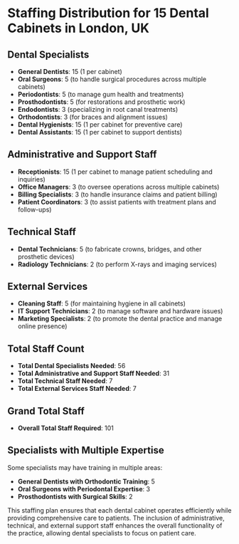 # Staffing Distribution for 15 Dental Cabinets in London, UK

## Dental Specialists
- **General Dentists**: 15 (1 per cabinet)
- **Oral Surgeons**: 5 (to handle surgical procedures across multiple cabinets)
- **Periodontists**: 5 (to manage gum health and treatments)
- **Prosthodontists**: 5 (for restorations and prosthetic work)
- **Endodontists**: 3 (specializing in root canal treatments)
- **Orthodontists**: 3 (for braces and alignment issues)
- **Dental Hygienists**: 15 (1 per cabinet for preventive care)
- **Dental Assistants**: 15 (1 per cabinet to support dentists)

## Administrative and Support Staff
- **Receptionists**: 15 (1 per cabinet to manage patient scheduling and inquiries)
- **Office Managers**: 3 (to oversee operations across multiple cabinets)
- **Billing Specialists**: 3 (to handle insurance claims and patient billing)
- **Patient Coordinators**: 3 (to assist patients with treatment plans and follow-ups)

## Technical Staff
- **Dental Technicians**: 5 (to fabricate crowns, bridges, and other prosthetic devices)
- **Radiology Technicians**: 2 (to perform X-rays and imaging services)

## External Services
- **Cleaning Staff**: 5 (for maintaining hygiene in all cabinets)
- **IT Support Technicians**: 2 (to manage software and hardware issues)
- **Marketing Specialists**: 2 (to promote the dental practice and manage online presence)

## Total Staff Count
- **Total Dental Specialists Needed**: 56
- **Total Administrative and Support Staff Needed**: 31
- **Total Technical Staff Needed**: 7
- **Total External Services Staff Needed**: 7

## Grand Total Staff
- **Overall Total Staff Required**: 101

## Specialists with Multiple Expertise
Some specialists may have training in multiple areas:
- **General Dentists with Orthodontic Training**: 5
- **Oral Surgeons with Periodontal Expertise**: 3
- **Prosthodontists with Surgical Skills**: 2

This staffing plan ensures that each dental cabinet operates efficiently while providing comprehensive care to patients. The inclusion of administrative, technical, and external support staff enhances the overall functionality of the practice, allowing dental specialists to focus on patient care.
